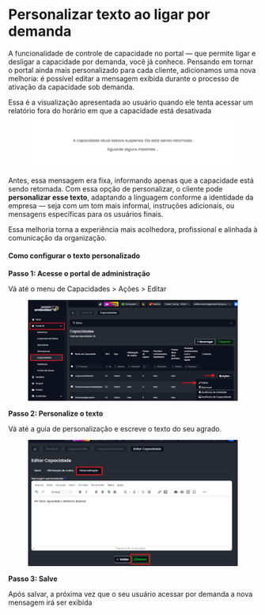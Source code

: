 # Personalizar texto ao ligar por demanda

A funcionalidade de controle de capacidade no portal — que permite ligar e desligar a capacidade por demanda, você já conhece. Pensando em tornar o portal ainda mais personalizado para cada cliente, adicionamos uma nova melhoria: é possível editar a mensagem exibida durante o processo de ativação da capacidade sob demanda.

Essa é a visualização apresentada ao usuário quando ele tenta acessar um relatório fora do horário em que a capacidade está desativada

<figure><img src="../../../.gitbook/assets/ligando por demanda.png" alt=""><figcaption></figcaption></figure>

Antes, essa mensagem era fixa, informando apenas que a capacidade está sendo retomada. Com essa opção de personalizar, o cliente pode **personalizar esse texto**, adaptando a linguagem conforme a identidade da empresa — seja com um tom mais informal, instruções adicionais, ou mensagens específicas para os usuários finais.

Essa melhoria torna a experiência mais acolhedora, profissional e alinhada à comunicação da organização.

#### Como configurar o texto personalizado

**Passo 1: Acesse o portal de administração**

Vá até o menu de Capacidades > Ações > Editar

<figure><img src="../../../.gitbook/assets/capacidades.png" alt=""><figcaption></figcaption></figure>

**Passo 2: Personalize o texto**

Vá até a guia de personalização e escreve o texto do seu agrado.

<figure><img src="../../../.gitbook/assets/personalizar texto.png" alt=""><figcaption></figcaption></figure>

**Passo 3: Salve**

Após salvar, a próxima vez que o seu usuário acessar por demanda a nova mensagem irá ser exibida
